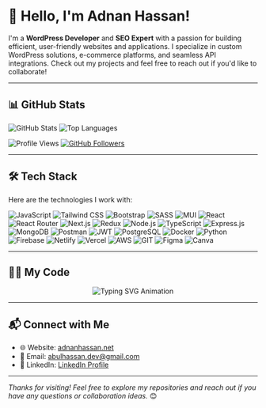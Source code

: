 # 👋 Hello, I'm Adnan Hassan!

I'm a **WordPress Developer** and **SEO Expert** with a passion for building efficient, user-friendly websites and applications. I specialize in custom WordPress solutions, e-commerce platforms, and seamless API integrations. Check out my projects and feel free to reach out if you'd like to collaborate!

---

## 📊 GitHub Stats

![GitHub Stats](https://github-readme-stats.vercel.app/api?username=imadnanhassan&show_icons=true&theme=radical)
![Top Languages](https://github-readme-stats.vercel.app/api/top-langs/?username=imadnanhassan&layout=compact&theme=radical)

![Profile Views](https://komarev.com/ghpvc/?username=imadnanhassan&color=blueviolet)
[![GitHub Followers](https://img.shields.io/github/followers/imadnanhassan?label=Followers&style=social)](https://github.com/imadnanhassan)

---

## 🛠️ Tech Stack

Here are the technologies I work with:

![JavaScript](https://img.shields.io/badge/-JavaScript-F7DF1E?logo=javascript&logoColor=black&style=flat-square)
![Tailwind CSS](https://img.shields.io/badge/-TailwindCSS-38B2AC?logo=tailwind-css&logoColor=white&style=flat-square)
![Bootstrap](https://img.shields.io/badge/-Bootstrap-7952B3?logo=bootstrap&logoColor=white&style=flat-square)
![SASS](https://img.shields.io/badge/-SASS-CC6699?logo=sass&logoColor=white&style=flat-square)
![MUI](https://img.shields.io/badge/-MUI-007FFF?logo=mui&logoColor=white&style=flat-square)
![React](https://img.shields.io/badge/-React-61DAFB?logo=react&logoColor=black&style=flat-square)
![React Router](https://img.shields.io/badge/-React%20Router-CA4245?logo=react-router&logoColor=white&style=flat-square)
![Next.js](https://img.shields.io/badge/-Next.js-000000?logo=next.js&logoColor=white&style=flat-square)
![Redux](https://img.shields.io/badge/-Redux-764ABC?logo=redux&logoColor=white&style=flat-square)
![Node.js](https://img.shields.io/badge/-Node.js-339933?logo=node.js&logoColor=white&style=flat-square)
![TypeScript](https://img.shields.io/badge/-TypeScript-007ACC?logo=typescript&logoColor=white&style=flat-square)
![Express.js](https://img.shields.io/badge/-Express.js-000000?logo=express&logoColor=white&style=flat-square)
![MongoDB](https://img.shields.io/badge/-MongoDB-47A248?logo=mongodb&logoColor=white&style=flat-square)
![Postman](https://img.shields.io/badge/-Postman-FF6C37?logo=postman&logoColor=white&style=flat-square)
![JWT](https://img.shields.io/badge/-JWT-000000?logo=json-web-tokens&logoColor=white&style=flat-square)
![PostgreSQL](https://img.shields.io/badge/-PostgreSQL-336791?logo=postgresql&logoColor=white&style=flat-square)
![Docker](https://img.shields.io/badge/-Docker-2496ED?logo=docker&logoColor=white&style=flat-square)
![Python](https://img.shields.io/badge/-Python-3776AB?logo=python&logoColor=white&style=flat-square)
![Firebase](https://img.shields.io/badge/-Firebase-FFCA28?logo=firebase&logoColor=black&style=flat-square)
![Netlify](https://img.shields.io/badge/-Netlify-00C7B7?logo=netlify&logoColor=white&style=flat-square)
![Vercel](https://img.shields.io/badge/-Vercel-000000?logo=vercel&logoColor=white&style=flat-square)
![AWS](https://img.shields.io/badge/-AWS-232F3E?logo=amazon-aws&logoColor=white&style=flat-square)
![GIT](https://img.shields.io/badge/-Git-F05032?logo=git&logoColor=white&style=flat-square)
![Figma](https://img.shields.io/badge/-Figma-F24E1E?logo=figma&logoColor=white&style=flat-square)
![Canva](https://img.shields.io/badge/-Canva-00C4CC?logo=canva&logoColor=white&style=flat-square)

---

## 🧑‍💻 My Code

<!-- Typing animation using an SVG -->
<p align="center">
  <img src="https://readme-typing-svg.demolab.com?font=Fira+Code&weight=500&size=18&pause=1000&color=F75341&center=true&vCenter=true&width=600&lines=Hello%2C+I'm+Adnan+Hassan%21;I'm+a+WordPress+Developer+%26+SEO+Expert;I+work+with+React%2C+Node.js%2C+and+TypeScript;Coding+is+my+passion+and+my+profession;Let’s+build+something+great+together%21" alt="Typing SVG Animation">
</p>

---

## 📬 Connect with Me
- 🌐 Website: [adnanhassan.net](https://adnanhassan.net)
- 📧 Email: abulhassan.dev@gmail.com
- 💼 LinkedIn: [LinkedIn Profile](https://www.linkedin.com/in/imadnanhassan/)

---

*Thanks for visiting! Feel free to explore my repositories and reach out if you have any questions or collaboration ideas.* 😊
